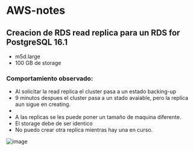 # AWS-notes

## Creacion de RDS read replica para un RDS for PostgreSQL 16.1
- m5d.large
- 100 GB de storage

### Comportamiento observado:

- Al solicitar la read replica el cluster pasa a un estado backing-up
- 9 minutos despues el cluster pasa a un stado avaiable, pero la replica aun sigue en creating.
- 
- A las replicas se les puede poner un tamaño de maquina diferente.
- El storage debe de ser identico
- No puedo crear otra replica mientras hay una en curso.


![image](https://github.com/DavidJGG/AWS-notes/assets/60149403/1facbfda-e53b-4fa9-97a6-b4721b045a4e)

